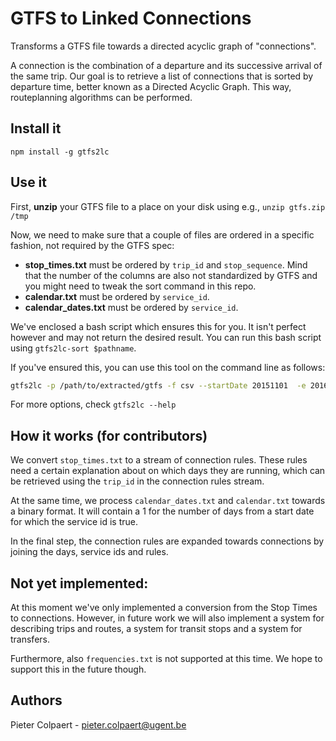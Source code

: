 # GTFS to Linked Connections

Transforms a GTFS file towards a directed acyclic graph of "connections".

A connection is the combination of a departure and its successive arrival of the same trip. 
Our goal is to retrieve a list of connections that is sorted by departure time, better known as a Directed Acyclic Graph. This way, routeplanning algorithms can be performed.

## Install it

```
npm install -g gtfs2lc
```

## Use it

First, __unzip__ your GTFS file to a place on your disk using e.g., `unzip gtfs.zip /tmp`

Now, we need to make sure that a couple of files are ordered in a specific fashion, not required by the GTFS spec:
 * __stop_times.txt__ must be ordered by `trip_id` and `stop_sequence`. Mind that the number of the columns are also not standardized by GTFS and you might need to tweak the sort command in this repo.
 * __calendar.txt__ must be ordered by `service_id`.
 * __calendar_dates.txt__ must be ordered by `service_id`.
 
We've enclosed a bash script which ensures this for you. It isn't perfect however and may not return the desired result. You can run this bash script using `gtfs2lc-sort $pathname`.

If you've ensured this, you can use this tool on the command line as follows:

```bash
gtfs2lc -p /path/to/extracted/gtfs -f csv --startDate 20151101  -e 20160101
```

For more options, check `gtfs2lc --help`

## How it works (for contributors)

We convert `stop_times.txt` to a stream of connection rules. These rules need a certain explanation about on which days they are running, which can be retrieved using the `trip_id` in the connection rules stream.

At the same time, we process `calendar_dates.txt` and `calendar.txt` towards a binary format. It will contain a 1 for the number of days from a start date for which the service id is true.

In the final step, the connection rules are expanded towards connections by joining the days, service ids and rules.

## Not yet implemented:

At this moment we've only implemented a conversion from the Stop Times to connections. However, in future work we will also implement a system for describing trips and routes, a system for transit stops and a system for transfers.

Furthermore, also `frequencies.txt` is not supported at this time. We hope to support this in the future though.

## Authors

Pieter Colpaert - pieter.colpaert@ugent.be
